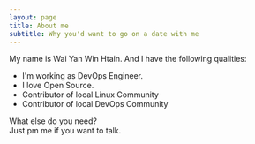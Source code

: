 ```yaml
---
layout: page
title: About me
subtitle: Why you'd want to go on a date with me
---
```


My name is Wai Yan Win Htain. And I have the following qualities:

- I'm working as DevOps Engineer.
- I love Open Source.
- Contributor of local Linux Community
- Contributor of local DevOps Community

What else do you need?<br>
Just pm me if you want to talk.
